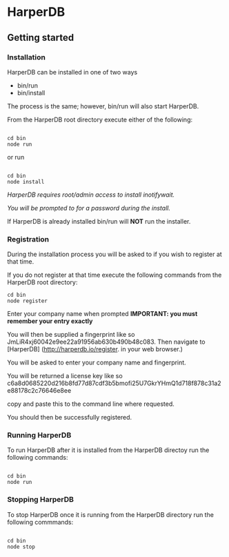 # HarperDB

## Getting started

### Installation
HarperDB can be installed in one of two ways
* bin/run
* bin/install

The process is the same; however, bin/run will also start HarperDB.

From the HarperDB root directory execute either of the following:

```

cd bin
node run

```

or run


```

cd bin
node install

```

*HarperDB requires root/admin access to install inotifywait.*

*You will be prompted to for a password during the install.*

If HarperDB is already installed bin/run will **NOT** run the installer.


### Registration

During the installation process you will be asked to if you wish to register at that time.

If you do not register at that time execute the following commands from the HarperDB root directory:

```
cd bin
node register

```

Enter your company name when prompted **IMPORTANT: you must remember your entry exactly**

You will then be supplied a fingerprint like so JmLiR4xj60042e9ee22a91956ab630b490b48c083.
Then navigate to [HarperDB] (http://harperdb.io/register. in your web browser.)

You will be asked to enter your company name and fingerprint.

You will be returned a license key like so c6a8d0685220d216b8fd77d87cdf3b5bmofi25U7GkrYHmQ1d718f878c31a2e88178c2c76646e8ee

copy and paste this to the command line where requested.

You should then be successfully registered.










### Running HarperDB

To run HarperDB after it is installed from the HarperDB directoy run the following commands:

```

cd bin
node run

```

### Stopping HarperDB

To stop HarperDB once it is running from the HarperDB directory run the following commmands:
```

cd bin
node stop

```








